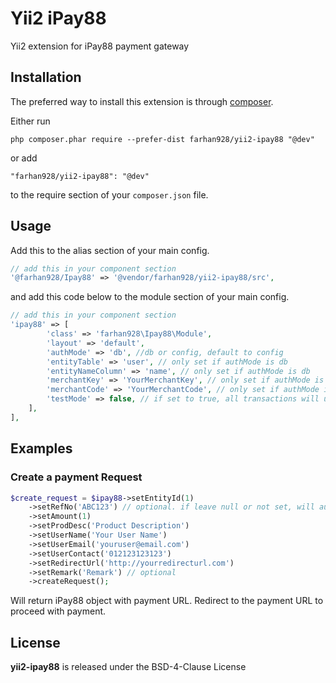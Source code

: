 Yii2 iPay88
===========
Yii2 extension for iPay88 payment gateway

Installation
------------

The preferred way to install this extension is through [composer](http://getcomposer.org/download/).

Either run

```
php composer.phar require --prefer-dist farhan928/yii2-ipay88 "@dev"
```

or add

```
"farhan928/yii2-ipay88": "@dev"
```

to the require section of your `composer.json` file.

## Usage

Add this to the alias section of your main config.  
```php
// add this in your component section
'@farhan928/Ipay88' => '@vendor/farhan928/yii2-ipay88/src',
```

and add this code below to the module section of your main config.  
```php
// add this in your component section
'ipay88' => [
        'class' => 'farhan928\Ipay88\Module',
        'layout' => 'default',
        'authMode' => 'db', //db or config, default to config         
        'entityTable' => 'user', // only set if authMode is db        
        'entityNameColumn' => 'name', // only set if authMode is db        
        'merchantKey' => 'YourMerchantKey', // only set if authMode is config
        'merchantCode' => 'YourMerchantCode', // only set if authMode is config
        'testMode' => false, // if set to true, all transactions will use amount 1.00
    ],           
],
```

## Examples

### Create a payment Request
```php
$create_request = $ipay88->setEntityId(1)
    ->setRefNo('ABC123') // optional. if leave null or not set, will auto generate.
    ->setAmount(1)
    ->setProdDesc('Product Description')
    ->setUserName('Your User Name')
    ->setUserEmail('youruser@email.com')
    ->setUserContact('012123123123')
    ->setRedirectUrl('http://yourredirecturl.com')
    ->setRemark('Remark') // optional
    ->createRequest();
```
Will return iPay88 object with payment URL. Redirect to the payment URL to proceed with payment.

## License

**yii2-ipay88** is released under the BSD-4-Clause License


